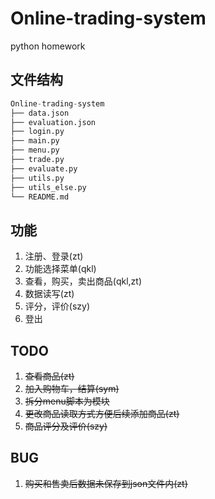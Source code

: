 # Online-trading-system
python homework
## 文件结构 
```python
Online-trading-system
├── data.json
├── evaluation.json
├── login.py
├── main.py
├── menu.py
├── trade.py
├── evaluate.py
├── utils.py
├── utils_else.py
└── README.md
```
## 功能
1. 注册、登录(zt)
2. 功能选择菜单(qkl)
3. 查看，购买，卖出商品(qkl,zt)
4. 数据读写(zt)
5. 评分，评价(szy)
6. 登出

## TODO
1. ~~查看商品(zt)~~
2. ~~加入购物车，结算(sym)~~
3. ~~拆分menu脚本为模块~~
4. ~~更改商品读取方式方便后续添加商品(zt)~~
5. ~~商品评分及评价(szy)~~

## BUG
1. ~~购买和售卖后数据未保存到json文件内(zt)~~
